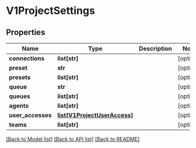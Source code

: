 # V1ProjectSettings

## Properties
Name | Type | Description | Notes
------------ | ------------- | ------------- | -------------
**connections** | **list[str]** |  | [optional] 
**preset** | **str** |  | [optional] 
**presets** | **list[str]** |  | [optional] 
**queue** | **str** |  | [optional] 
**queues** | **list[str]** |  | [optional] 
**agents** | **list[str]** |  | [optional] 
**user_accesses** | [**list[V1ProjectUserAccess]**](V1ProjectUserAccess.md) |  | [optional] 
**teams** | **list[str]** |  | [optional] 

[[Back to Model list]](../README.md#documentation-for-models) [[Back to API list]](../README.md#documentation-for-api-endpoints) [[Back to README]](../README.md)


